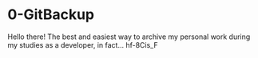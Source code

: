 # 0-GitBackup
Hello there!
The best and easiest way to archive my personal work during my studies as a developer, in fact...
hf-8Cis_F
